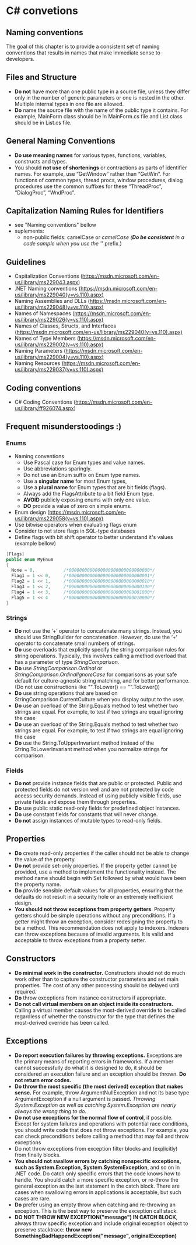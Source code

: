 # C# convetions

## Naming conventions

The goal of this chapter is to provide a consistent set of naming conventions that results in names that make immediate sense to developers.

## Files and Structure
* **Do not** have more than one public type in a source file, unless they differ only in the number of generic parameters or one is nested in the other.  Multiple internal types in one file are allowed.
* **Do** name the source file with the name of the public type it contains. For example, MainForm class should be in MainForm.cs file and List<T> class should be in List.cs file.

## General Naming Conventions
* **Do use meaning names** for various types, functions, variables, constructs and types.
* You should **not use of shortenings** or contractions as parts of identifier names. For example, use “GetWindow” rather than “GetWin”. For functions of common types, thread procs, window procedures, dialog procedures use the common suffixes for these “ThreadProc”, “DialogProc”, “WndProc”.

## Capitalization Naming Rules for Identifiers
* see "Naming conventions" bellow
* suplements:
  * non-public fields: camelCase or _camelCase (**Do be consistent** in a code sample when you use the '_' prefix.)

## Guidelines
* Capitalization Conventions (https://msdn.microsoft.com/en-us/library/ms229043.aspx)
* .NET Naming conventions (https://msdn.microsoft.com/en-us/library/ms229040(v=vs.110).aspx)
* Naming Assemblies and DLLs (https://msdn.microsoft.com/en-us/library/ms229048(v=vs.110).aspx)
* Names of Namespaces (https://msdn.microsoft.com/en-us/library/ms229026(v=vs.110).aspx)
* Names of Classes, Structs, and Interfaces (https://msdn.microsoft.com/en-us/library/ms229040(v=vs.110).aspx)
* Names of Type Members (https://msdn.microsoft.com/en-us/library/ms229002(v=vs.110).aspx)
* Naming Parameters (https://msdn.microsoft.com/en-us/library/ms229004(v=vs.110).aspx)
* Naming Resources (https://msdn.microsoft.com/en-us/library/ms229037(v=vs.110).aspx)

## Coding conventions

* C# Coding Conventions (https://msdn.microsoft.com/en-us/library/ff926074.aspx)

## Frequent misunderstoodings :)

### Enums 
* Naming conventions
  * Use Pascal case for Enum types and value names.
  * Use abbreviations sparingly.
  * Do not use an Enum suffix on Enum type names.
  * Use a **singular name** for most Enum types, 
  * Use a **plural name** for Enum types that are bit fields (flags).
  * Always add the FlagsAttribute to a bit field Enum type.
  * **AVOID** publicly exposing enums with only one value.
  * **DO** provide a value of zero on simple enums.
* Enum design (https://msdn.microsoft.com/en-us/library/ms229058(v=vs.110).aspx)
* Use bitwise operators when evaluating flags enum
* Consider to not store flags in SQL-type databases
* Define flags with bit shift operator to better understand it's values (example bellow) 

```csharp
[Flags]
public enum MyEnum
{
  None = 0,           /*0000000000000000000000000000000*/
  Flag1 = 1 << 0,     /*0000000000000000000000000000001*/
  Flag2 = 1 << 1,     /*0000000000000000000000000000010*/
  Flag3 = 1 << 2,     /*0000000000000000000000000000100*/
  Flag4 = 1 << 3,     /*0000000000000000000000000001000*/
  Flag5 = 1 << 4      /*0000000000000000000000000010000*/
}
```

### Strings 
* **Do** not use the ‘+’ operator to concatenate many strings. Instead, you should use StringBuilder for concatenation. However, do use the ‘+’ operator to concatenate small numbers of strings.
* **Do** use overloads that explicitly specify the string comparison rules for string operations. Typically, this involves calling a method overload that has a parameter of type *StringComparison*.
* **Do** use *StringComparison.Ordinal* or *StringComparison.OrdinalIgnoreCase* for comparisons as your safe default for culture-agnostic string matching, and for better performance. (Do not use constructions like "".ToLower() == "".ToLower())
* **Do** use string operations that are based on StringComparison.CurrentCulture when you display output to the user.
* **Do** use an overload of the String.Equals method to test whether two strings are equal. For example, to test if two strings are equal ignoring the case
* **Do** use an overload of the String.Equals method to test whether two strings are equal. For example, to test if two strings are equal ignoring the case
* **Do** use the String.ToUpperInvariant method instead of the String.ToLowerInvariant method when you normalize strings for comparison.
 
### Fields
* **Do not** provide instance fields that are public or protected. Public and protected fields do not version well and are not protected by code access security demands. Instead of using publicly visible fields, use private fields and expose them through properties. 
* **Do** use public static read-only fields for predefined object instances.
* **Do** use constant fields for constants that will never change.
* **Do not** assign instances of mutable types to read-only fields.
 
## Properties
* **Do** create read-only properties if the caller should not be able to change the value of the property.
* **Do not** provide set-only properties. If the property getter cannot be provided, use a method to implement the functionality instead. The method name should begin with Set followed by what would have been the property name.
* **Do** provide sensible default values for all properties, ensuring that the defaults do not result in a security hole or an extremely inefficient design.
* **You should not throw exceptions from property getters**. Property getters should be simple operations without any preconditions. If a getter might throw an exception, consider redesigning the property to be a method. This recommendation does not apply to indexers. Indexers can throw exceptions because of invalid arguments. It is valid and acceptable to throw exceptions from a property setter.
 
## Constructors
* **Do minimal work in the constructor.** Constructors should not do much work other than to capture the constructor parameters and set main properties. The cost of any other processing should be delayed until required.
* **Do** throw exceptions from instance constructors if appropriate.
* **Do not call virtual members on an object inside its constructors.** Calling a virtual member causes the most-derived override to be called regardless of whether the constructor for the type that defines the most-derived override has been called.
 
## Exceptions
* **Do report execution failures by throwing exceptions.** Exceptions are the primary means of reporting errors in frameworks. If a member cannot successfully do what it is designed to do, it should be considered an execution failure and an exception should be thrown. **Do not return error codes.**
* **Do throw the most specific (the most derived) exception that makes sense.** For example, throw ArgumentNullException and not its base type ArgumentException if a null argument is passed. *Throwing System.Exception as well as catching System.Exception are nearly always the wrong thing to do.*
* **Do not use exceptions for the normal flow of control**, if possible. Except for system failures and operations with potential race conditions, you should write code that does not throw exceptions. For example, you can check preconditions before calling a method that may fail and throw exceptions
* Do not throw exceptions from exception filter blocks and (explicitly) from finally blocks.
* **You should not swallow errors by catching nonspecific exceptions, such as System.Exception, System.SystemException**, and so on in .NET code. Do catch only specific errors that the code knows how to handle.  You should catch a more specific exception, or re-throw the general exception as the last statement in the catch block. There are cases when swallowing errors in applications is acceptable, but such cases are rare. 
* **Do** prefer using an empty throw when catching and re-throwing an exception. This is the best way to preserve the exception call stack.
* **DO NOT THROW NEW EXCEPTION("message") IN CATCH BLOCK**, always throw specific exception and include original exception object to preserve stacktrace: **throw new SomethingBadHappendException("message", originalException)**


